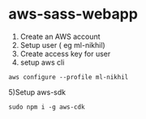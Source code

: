 # aws-sass-webapp

1) Create an AWS account
2) Setup user ( eg  ml-nikhil)
3) Create access key for user
4) setup aws cli
```
aws configure --profile ml-nikhil 
```
5)Setup aws-sdk
```
sudo npm i -g aws-cdk  
```

